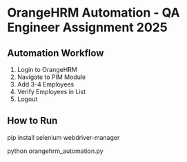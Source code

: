# OrangeHRM Automation - QA Engineer Assignment 2025

## Automation Workflow
1. Login to OrangeHRM
2. Navigate to PIM Module
3. Add 3-4 Employees
4. Verify Employees in List
5. Logout

## How to Run

pip install selenium webdriver-manager

python orangehrm_automation.py
